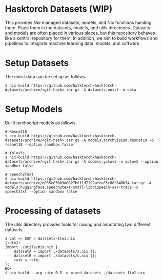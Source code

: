 # Hasktorch Datasets (WIP)

This provides Nix-managed datasets, models, and Nix functions handing them.
Place them in the datasets, models, and utils directories.
Datasets and models are often placed in various places, but this repository behaves like a central repository for them.
In addition, we aim to build workflows and pipelines to integrate machine learning data, models, and software.

# Setup Datasets

The mnist data can be set up as follows.

```shell
$ nix-build https://github.com/hasktorch/hasktorch-datasets/archive/<git-hash>.tar.gz -A datasets.mnist -o data
```

# Setup Models

Build torchscript models as follows.

```shell
# Resnet18
$ nix-build https://github.com/hasktorch/hasktorch-datasets/archive/<git-hash>.tar.gz -A models.torchvision.resnet18 -o resnet18 --option sandbox false

# Yolov5s
$ nix-build https://github.com/hasktorch/hasktorch-datasets/archive/<git-hash>.tar.gz -A models.yolov5 -o yolov5 --option sandbox false

# Speech2Text
$ nix-build https://github.com/hasktorch/hasktorch-datasets/archive/e035e056b3a0827bdf1d7192afee85c88b340b74.tar.gz -A models.huggingface.speech2text-small-librispeech-asr-trace -o speech2txt --option sandbox false
```

# Processing of datasets

The utils directory provides tools for mixing and annotating two different datasets.

```shell
$ cat << EOF > datasets-1to1.nix
{rate}:
import ./utils/mix.nix {
    datasetA = import ./datasets/a.nix {};
    datasetB = import ./datasets/b.nix {};
    rate = rate;
};
EOF
$ nix-build --arg rate 0.5 -o mixed-datasets ./datasets-1to1.nix
```

